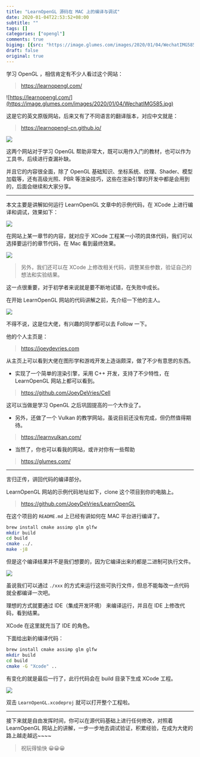 ```yaml
---
title: "LearnOpenGL 源码在 MAC 上的编译与调试"
date: 2020-01-04T22:53:52+08:00
subtitle: ""
tags: []
categories: ["opengl"]
comments: true
bigimg: [{src: "https://image.glumes.com/images/2020/01/04/WechatIMG585.jpg", desc: ""}]
draft: false
original: true
---
```



学习 OpenGL ，相信肯定有不少人看过这个网站：

> https://learnopengl.com/

![https://learnopengl.com/](https://image.glumes.com/images/2020/01/04/WechatIMG585.jpg)

这是它的英文原版网站，后来又有了不同语言的翻译版本，对应中文就是：

> https://learnopengl-cn.github.io/

![](https://image.glumes.com/images/2020/01/04/WechatIMG586.jpg)

这两个网站对于学习 OpenGL 帮助非常大，既可以用作入门的教材，也可以作为工具书，后续进行查漏补缺。


并且它的内容很全面，除了 OpenGL 基础知识、坐标系统、纹理、Shader、模型加载等，还有高级光照、PBR 等渲染技巧，这些在渲染引擎的开发中都是会用到的，后面会继续和大家分享。


<!--more-->

---

本文主要是讲解如何运行 LearnOpenGL 文章中的示例代码，在 XCode 上进行编译和调试，效果如下：

![](https://image.glumes.com/images/2020/01/04/2020-01-049.55.35.md.png)

在网站上某一章节的内容，就对应于 XCode 工程某一小项的具体代码，我们可以选择要运行的章节代码，在 Mac 看到最终效果。


![](https://image.glumes.com/images/2020/01/04/2020-01-0410.07.59.md.png)


> 另外，我们还可以在 XCode 上修改相关代码，调整某些参数，验证自己的想法和实验结果。


这一点很重要，对于初学者来说就是要不断地试错，在失败中成长。


在开始 LearnOpenGL 网站的代码讲解之前，先介绍一下他的主人。


![](https://image.glumes.com/images/2020/01/04/2020-01-049.49.52.md.png)


不得不说，这是位大佬，有兴趣的同学都可以去 Follow 一下。

他的个人主页是：

> https://joeydevries.com

从主页上可以看到大佬在图形学和游戏开发上造诣颇深，做了不少有意思的东西。

* 实现了一个简单的渲染引擎，采用 C++ 开发，支持了不少特性，在 LearnOpenGL 网站上都可以看到。

> https://github.com/JoeyDeVries/Cell

这可以当做是学习 OpenGL 之后巩固提高的一个大作业了。

* 另外，还做了一个 Vulkan 的教学网站，虽说目前还没有完成，但仍然值得期待。

> https://learnvulkan.com/

* 当然了，你也可以看我的网站，或许对你有一些帮助

> https://glumes.com/

---

言归正传，讲回代码的编译部分。

LearnOpenGL 网站的示例代码地址如下，clone 这个项目到你的电脑上。

> https://github.com/JoeyDeVries/LearnOpenGL

在这个项目的 `README.md` 上已经有讲如何在 MAC 平台进行编译了。

```sh
brew install cmake assimp glm glfw
mkdir build
cd build
cmake ../.
make -j8
```

但是这个编译结果并不是我们想要的，因为它编译出来的都是二进制可执行文件。

![](https://image.glumes.com/images/2020/01/04/2020-01-0410.37.58.md.png)

虽说我们可以通过 `./xxx` 的方式来运行这些可执行文件，但总不能每改一点代码就全都编译一次吧。

理想的方式就要通过 IDE（集成开发环境） 来编译运行，并且在 IDE 上修改代码，看到结果。


XCode 在这里就充当了 IDE 的角色。

下面给出新的编译代码：

```sh
brew install cmake assimp glm glfw
mkdir build
cd build
cmake -G "Xcode" ..
```

有变化的就是最后一行了，此行代码会在 build 目录下生成 XCode 工程。

![](https://image.glumes.com/images/2020/01/04/2020-01-0410.45.56.md.png)

双击 `LearnOpenGL.xcodeproj` 就可以打开整个工程啦。

---

接下来就是自由发挥时间，你可以在源代码基础上进行任何修改，对照着 LearnOpenGL 网站上的讲解，一步一步地去调试验证，积累经验，在成为大佬的路上越走越远~~~~

> 祝玩得愉快 😀😀😀
